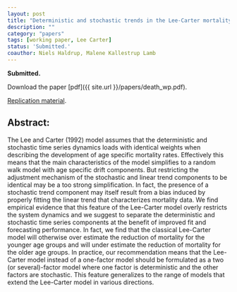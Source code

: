 ```yaml
---
layout: post
title: "Deterministic and stochastic trends in the Lee-Carter mortality model."
description: ""
category: "papers"
tags: [working paper, Lee Carter]
status: 'Submitted.'
coauthor: Niels Haldrup, Malene Kallestrup Lamb
---
```


**Submitted.**

Download the paper [pdf]({{ site.url }}/papers/death_wp.pdf).

[Replication material](https://github.com/lcallot/LeeCarter).

## Abstract:

The Lee and Carter (1992) model assumes that the deterministic and stochastic time series dynamics loads with identical weights when describing the development of age specific mortality rates. Effectively this means that the main characteristics of the model simplifies to a random walk model with age specific drift components. But restricting the adjustment mechanism of the stochastic and linear trend components to be identical may be a too strong simplification. In fact, the presence of a stochastic trend component may itself result from a bias induced by properly fitting the linear trend that characterizes mortality data. We find empirical evidence that this feature
of the Lee-Carter model overly restricts the system dynamics and we suggest to separate the deterministic and stochastic time series components at the benefit of improved fit and forecasting performance. In fact, we find that the classical Lee-Carter model will otherwise over estimate the reduction of mortality for the younger age groups and will under estimate the reduction of mortality for
the older age groups. In practice, our recommendation means that the Lee-Carter model instead of a one-factor model should be formulated as a two (or several)-factor model where one factor is deterministic and the other factors are stochastic. This feature generalizes to the range of models that extend the Lee-Carter model in various directions.